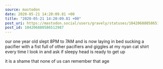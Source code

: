 ```yaml
---
source: mastodon
date: 2020-05-21 14:20:09.81 +00
title: "2020-05-21 14:20:09.81 +00"
post_uri: https://mastodon.social/users/gravely/statuses/104206880586512987
post_id: 104206880586512987
---
```

our one year old slept 8PM to 7AM and is now laying in bed sucking a pacifier with a fist full of other pacifiers and giggles at my nyan cat shirt every time I look in and ask if sleepy head is ready to get up

it is a shame that none of us can remember that age


